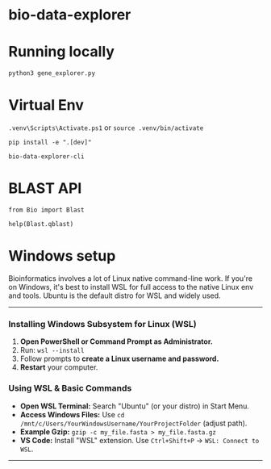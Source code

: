 # bio-data-explorer

# Running locally

```python3 gene_explorer.py```

# Virtual Env

```.venv\Scripts\Activate.ps1``` or ```source .venv/bin/activate```

```pip install -e ".[dev]"```

```bio-data-explorer-cli```

# BLAST API

```from Bio import Blast```

```help(Blast.qblast)```

# Windows setup

Bioinformatics involves a lot of Linux native command-line work. If you're on Windows, 
it's best to install WSL for full access to the native Linux env and tools. Ubuntu 
is the default distro for WSL and widely used.

---

### Installing Windows Subsystem for Linux (WSL)

1.  **Open PowerShell or Command Prompt as Administrator.**
2.  Run: `wsl --install`
3.  Follow prompts to **create a Linux username and password.**
4.  **Restart** your computer.

### Using WSL & Basic Commands

* **Open WSL Terminal:** Search "Ubuntu" (or your distro) in Start Menu.
* **Access Windows Files:** Use `cd /mnt/c/Users/YourWindowsUsername/YourProjectFolder` (adjust path).
* **Example Gzip:** `gzip -c my_file.fasta > my_file.fasta.gz`
* **VS Code:** Install "WSL" extension. Use `Ctrl+Shift+P` -> `WSL: Connect to WSL`.

---
